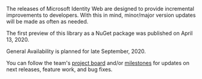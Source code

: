 The releases of Microsoft Identity Web are designed to provide incremental improvements to developers. With this in mind, minor/major version updates will be made as often as needed.

The first preview of this library as a NuGet package was published on April 13, 2020.

General Availability is planned for late September, 2020.

You can follow the team's [project board](https://github.com/AzureAD/microsoft-identity-web/projects) and/or [milestones](https://github.com/AzureAD/microsoft-identity-web/milestones) for updates on next releases, feature work, and bug fixes.
